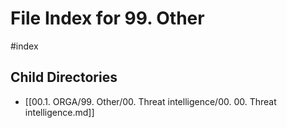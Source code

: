 # File Index for 99. Other
#index

## Child Directories

- [[00.1. ORGA/99. Other/00. Threat intelligence/00. 00. Threat intelligence.md]]

